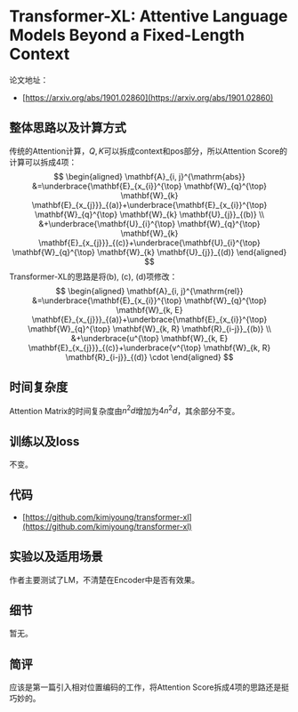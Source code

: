 # Transformer-XL: Attentive Language Models Beyond a Fixed-Length Context

论文地址：

- [https://arxiv.org/abs/1901.02860](https://arxiv.org/abs/1901.02860)



## 整体思路以及计算方式

传统的Attention计算，$Q,K$可以拆成context和pos部分，所以Attention Score的计算可以拆成4项：
$$
\begin{aligned}
\mathbf{A}_{i, j}^{\mathrm{abs}} &=\underbrace{\mathbf{E}_{x_{i}}^{\top} \mathbf{W}_{q}^{\top} \mathbf{W}_{k} \mathbf{E}_{x_{j}}}_{(a)}+\underbrace{\mathbf{E}_{x_{i}}^{\top} \mathbf{W}_{q}^{\top} \mathbf{W}_{k} \mathbf{U}_{j}}_{(b)} \\
&+\underbrace{\mathbf{U}_{i}^{\top} \mathbf{W}_{q}^{\top} \mathbf{W}_{k} \mathbf{E}_{x_{j}}}_{(c)}+\underbrace{\mathbf{U}_{i}^{\top} \mathbf{W}_{q}^{\top} \mathbf{W}_{k} \mathbf{U}_{j}}_{(d)}
\end{aligned}
$$
Transformer-XL的思路是将(b), (c), (d)项修改：
$$
\begin{aligned}
\mathbf{A}_{i, j}^{\mathrm{rel}} &=\underbrace{\mathbf{E}_{x_{i}}^{\top} \mathbf{W}_{q}^{\top} \mathbf{W}_{k, E} \mathbf{E}_{x_{j}}}_{(a)}+\underbrace{\mathbf{E}_{x_{i}}^{\top} \mathbf{W}_{q}^{\top} \mathbf{W}_{k, R} \mathbf{R}_{i-j}}_{(b)} \\
&+\underbrace{u^{\top} \mathbf{W}_{k, E} \mathbf{E}_{x_{j}}}_{(c)}+\underbrace{v^{\top} \mathbf{W}_{k, R} \mathbf{R}_{i-j}}_{(d)} \cdot
\end{aligned}
$$


## 时间复杂度

Attention Matrix的时间复杂度由$n^2d$增加为$4n^2d$，其余部分不变。



## 训练以及loss

不变。



## 代码

- [https://github.com/kimiyoung/transformer-xl](https://github.com/kimiyoung/transformer-xl)



## 实验以及适用场景

作者主要测试了LM，不清楚在Encoder中是否有效果。



## 细节

暂无。



## 简评

应该是第一篇引入相对位置编码的工作，将Attention Score拆成4项的思路还是挺巧妙的。